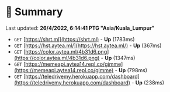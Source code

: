 # 📖 Summary
Last updated: **26/4/2022, 6:14:41 PTG "Asia/Kuala_Lumpur"**

- `GET` [https://shrt.ml](https://shrt.ml) - **Up** (1783ms)
- `GET` [https://hst.aytea.ml/](https://hst.aytea.ml/) - **Up** (367ms)
- `GET` [https://color.aytea.ml/4b31d6.png](https://color.aytea.ml/4b31d6.png) - **Up** (1347ms)
- `GET` [https://memeapi.aytea14.repl.co/gimme](https://memeapi.aytea14.repl.co/gimme) - **Up** (798ms)
- `GET` [https://teledrivemy.herokuapp.com/dashboard](https://teledrivemy.herokuapp.com/dashboard) - **Up** (238ms)
